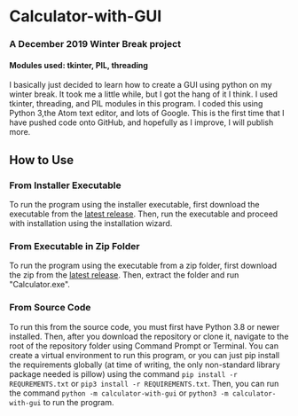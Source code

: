# Calculator-with-GUI
### A December 2019 Winter Break project
#### Modules used: tkinter, PIL, threading
I basically just decided to learn how to create a GUI using python on my winter break. It took me a little while, but I got the hang of it I think. I used tkinter, threading, and PIL modules in this program. I coded this using Python 3,the Atom text editor, and lots of Google. This is the first time that I have pushed code onto GitHub, and hopefully as I improve, I will publish more.

## How to Use
### From Installer Executable
To run the program using the installer executable, first download the executable from the [latest release](https://github.com/TeenageMutantCoder/Calculator-with-GUI/releases/latest). Then, run the executable and proceed with installation using the installation wizard.

### From Executable in Zip Folder
To run the program using the executable from a zip folder, first download the zip from the [latest release](https://github.com/TeenageMutantCoder/Calculator-with-GUI/releases/latest). Then, extract the folder and run "Calculator.exe".

### From Source Code
To run this from the source code, you must first have Python 3.8 or newer installed. Then, after you download the repository or clone it, navigate to the root of the repository folder using Command Prompt or Terminal. You can create a virtual environment to run this program, or you can just pip install the requirements globally (at time of writing, the only non-standard library package needed is pillow) using the command `pip install -r REQUREMENTS.txt` or `pip3 install -r REQUIREMENTS.txt`. Then, you can run the command `python -m calculator-with-gui` or `python3 -m calculator-with-gui` to run the program.